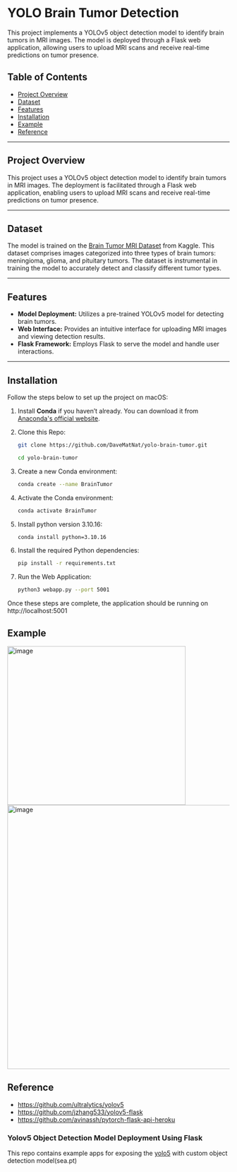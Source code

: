 # YOLO Brain Tumor Detection

This project implements a YOLOv5 object detection model to identify brain tumors in MRI images. The model is deployed through a Flask web application, allowing users to upload MRI scans and receive real-time predictions on tumor presence.

## Table of Contents

- [Project Overview](#project-overview)
- [Dataset](#dataset)
- [Features](#features)
- [Installation](#installation)
- [Example](#example)
- [Reference](#reference)

---

## Project Overview

This project uses a YOLOv5 object detection model to identify brain tumors in MRI images. The deployment is facilitated through a Flask web application, enabling users to upload MRI scans and receive real-time predictions on tumor presence.


---

## Dataset

The model is trained on the [Brain Tumor MRI Dataset](https://www.kaggle.com/datasets/masoudnickparvar/brain-tumor-mri-dataset) from Kaggle. This dataset comprises images categorized into three types of brain tumors: meningioma, glioma, and pituitary tumors. The dataset is instrumental in training the model to accurately detect and classify different tumor types.

---

## Features

- **Model Deployment:** Utilizes a pre-trained YOLOv5 model for detecting brain tumors.
- **Web Interface:** Provides an intuitive interface for uploading MRI images and viewing detection results.
- **Flask Framework:** Employs Flask to serve the model and handle user interactions.

---

## Installation

Follow the steps below to set up the project on macOS:

1. Install **Conda** if you haven’t already. You can download it from [Anaconda's official website](https://www.anaconda.com/products/distribution).

2. Clone this Repo:
   ```bash
   git clone https://github.com/DaveMatNat/yolo-brain-tumor.git
   ```
   ```bash
   cd yolo-brain-tumor
   ```

3. Create a new Conda environment:
    ```bash
    conda create --name BrainTumor
    ```
4.	Activate the Conda environment:
    ```bash
    conda activate BrainTumor
    ```
5. Install python version 3.10.16:
   ```bash
   conda install python=3.10.16
   ```
6. Install the required Python dependencies:
   ```bash
   pip install -r requirements.txt
   ```
7. Run the Web Application:
   ```bash
   python3 webapp.py --port 5001
   ```
Once these steps are complete, the application should be running on http://localhost:5001

## Example

<img width="404" height="360" alt="image" src="https://github.com/user-attachments/assets/91798f9c-6a37-42eb-a8cc-9c8919622990" />
<img width="599" alt="image" src="https://github.com/user-attachments/assets/ddd4b732-0e6b-49e9-9fb4-340111b13085" />


## Reference
- https://github.com/ultralytics/yolov5
- https://github.com/jzhang533/yolov5-flask
- https://github.com/avinassh/pytorch-flask-api-heroku

### Yolov5 Object Detection Model Deployment Using Flask
This repo contains example apps for exposing the [yolo5](https://github.com/ultralytics/yolov5) with custom object detection model(sea.pt)
